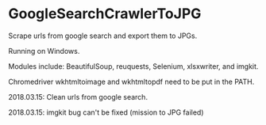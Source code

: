 # GoogleSearchCrawlerToJPG
Scrape urls from google search and export them to JPGs.

Running on Windows.

Modules include: BeautifulSoup, reuquests, Selenium, xlsxwriter, and imgkit.

Chromedriver wkhtmltoimage and wkhtmltopdf need to be put in the PATH.

2018.03.15: Clean urls from google search.

2018.03.15: imgkit bug can't be fixed (mission to JPG failed)
